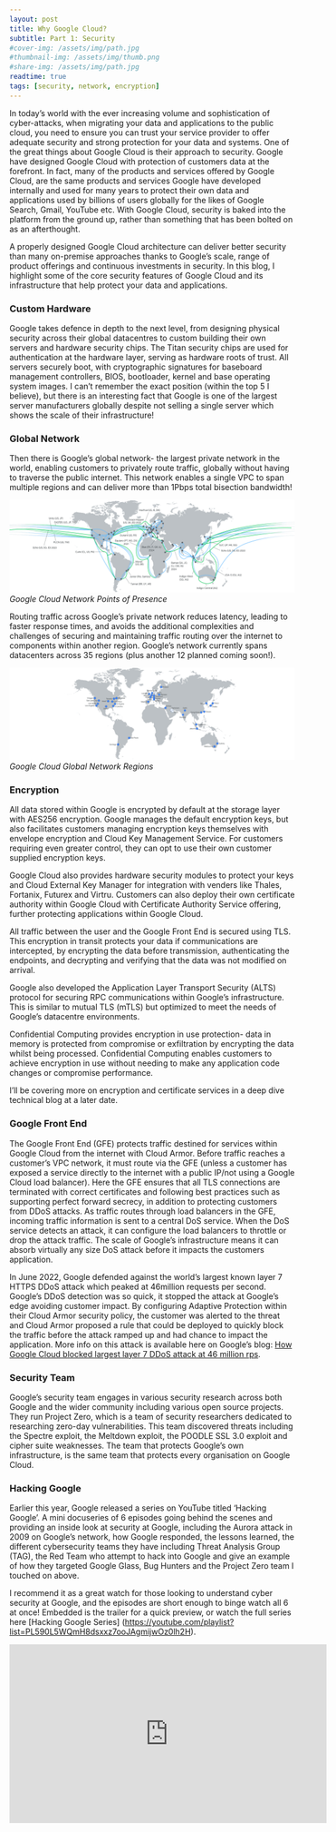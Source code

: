 ```yaml
---
layout: post
title: Why Google Cloud?
subtitle: Part 1: Security
#cover-img: /assets/img/path.jpg
#thumbnail-img: /assets/img/thumb.png
#share-img: /assets/img/path.jpg
readtime: true
tags: [security, network, encryption]
---
```


In today’s world with the ever increasing volume and sophistication of cyber-attacks, when migrating your data and applications to the public cloud, you need to ensure you can trust your service provider to offer adequate security and strong protection for your data and systems. One of the great things about Google Cloud is their approach to security. Google have designed Google Cloud with protection of customers data at the forefront. In fact, many of the products and services offered by Google Cloud, are the same products and services Google have developed internally and used for many years to protect their own data and applications used by billions of users globally for the likes of Google Search, Gmail, YouTube etc. With Google Cloud, security is baked into the platform from the ground up, rather than something that has been bolted on as an afterthought.

A properly designed Google Cloud architecture can deliver better security than many on-premise approaches thanks to Google’s scale, range of product offerings and continuous investments in security. In this blog, I highlight some of the core security features of Google Cloud and its infrastructure that help protect your data and applications.

### Custom Hardware

Google takes defence in depth to the next level, from designing physical security across their global datacentres to custom building their own servers and hardware security chips. The Titan security chips are used for authentication at the hardware layer, serving as hardware roots of trust. All servers securely boot, with cryptographic signatures for baseboard management controllers, BIOS, bootloader, kernel and base operating system images. I can’t remember the exact position (within the top 5 I believe), but there is an interesting fact that Google is one of the largest server manufacturers globally despite not selling a single server which shows the scale of their infrastructure!

### Global Network

Then there is Google’s global network- the largest private network in the world, enabling customers to privately route traffic, globally without having to traverse the public internet. This network enables a single VPC to span multiple regions and can deliver more than 1Pbps total bisection bandwidth! 

![Google Cloud Network Edge Points of Presence](/assets/img/networkedgepointofpresence.png "Google Cloud Network Points of Presence")
*Google Cloud Network Points of Presence*

Routing traffic across Google’s private network reduces latency, leading to faster response times, and avoids the additional complexities and challenges of securing and maintaining traffic routing over the internet to components within another region. Google’s network currently spans datacenters across 35 regions (plus another 12 planned coming soon!).

![Google Cloud Global Network Regions](/assets/img/regions.png "Google Cloud Global Regions")
*Google Cloud Global Network Regions*

### Encryption

All data stored within Google is encrypted by default at the storage layer with AES256 encryption. Google manages the default encryption keys, but also facilitates customers managing encryption keys themselves with envelope encryption and Cloud Key Management Service. For customers requiring even greater control, they can opt to use their own customer supplied encryption keys. 

Google Cloud also provides hardware security modules to protect your keys and Cloud External Key Manager for integration with venders like Thales, Fortanix, Futurex and Virtru. Customers can also deploy their own certificate authority within Google Cloud with Certificate Authority Service offering, further protecting applications within Google Cloud.

All traffic between the user and the Google Front End is secured using TLS. This encryption in transit protects your data if communications are intercepted, by encrypting the data before transmission, authenticating the endpoints, and decrypting and verifying that the data was not modified on arrival.

Google also developed the Application Layer Transport Security (ALTS) protocol for securing RPC communications within Google’s infrastructure. This is similar to mutual TLS (mTLS) but optimized to meet the needs of Google’s datacentre environments.

Confidential Computing provides encryption in use protection- data in memory is protected from compromise or exfiltration by encrypting the data whilst being processed. Confidential Computing enables customers to achieve encryption in use without needing to make any application code changes or compromise performance.

I’ll be covering more on encryption and certificate services in a deep dive technical blog at a later date.

### Google Front End

The Google Front End (GFE) protects traffic destined for services within Google Cloud from the internet with Cloud Armor. Before traffic reaches a customer’s VPC network, it must route via the GFE (unless a customer has exposed a service directly to the internet with a public IP/not using a Google Cloud load balancer). Here the GFE ensures that all TLS connections are terminated with correct certificates and following best practices such as supporting perfect forward secrecy, in addition to protecting customers from DDoS attacks. As traffic routes through load balancers in the GFE, incoming traffic information is sent to a central DoS service. When the DoS service detects an attack, it can configure the load balancers to throttle or drop the attack traffic. The scale of Google’s infrastructure means it can absorb virtually any size DoS attack before it impacts the customers application.

In June 2022, Google defended against the world’s largest known layer 7 HTTPS DDoS attack which peaked at 46million requests per second. Google’s DDoS detection was so quick, it stopped the attack at Google’s edge avoiding customer impact. By configuring Adaptive Protection within their Cloud Armor security policy, the customer was alerted to the threat and Cloud Armor proposed a rule that could be deployed to quickly block the traffic before the attack ramped up and had chance to impact the application. More info on this attack is available here on Google’s blog: [How Google Cloud blocked largest layer 7 DDoS attack at 46 million rps](https://cloud.google.com/blog/products/identity-security/how-google-cloud-blocked-largest-layer-7-ddos-attack-at-46-million-rps).

### Security Team

Google’s security team engages in various security research across both Google and the wider community including various open source projects. They run Project Zero, which is a team of security researchers dedicated to researching zero-day vulnerabilities. This team discovered threats including the Spectre exploit, the Meltdown exploit, the POODLE SSL 3.0 exploit and cipher suite weaknesses. The team that protects Google’s own infrastructure, is the same team that protects every organisation on Google Cloud.

### Hacking Google

Earlier this year, Google released a series on YouTube titled ‘Hacking Google’. A mini docuseries of 6 episodes going behind the scenes and providing an inside look at security at Google, including the Aurora attack in 2009 on Google’s network, how Google responded, the lessons learned, the different cybersecurity teams they have including Threat Analysis Group (TAG), the Red Team who attempt to hack into Google and give an example of how they targeted Google Glass, Bug Hunters and the Project Zero team I touched on above. 

I recommend it as a great watch for those looking to understand cyber security at Google, and the episodes are short enough to binge watch all 6 at once! Embedded is the trailer for a quick preview, or watch the full series here [Hacking Google Series] (https://youtube.com/playlist?list=PL590L5WQmH8dsxxz7ooJAgmijwOz0lh2H).

<iframe width="560" height="315" src="https://www.youtube.com/embed/aOGFY1R4QQ4" title="YouTube video player" frameborder="0" allow="accelerometer; autoplay; clipboard-write; encrypted-media; gyroscope; picture-in-picture" allowfullscreen></iframe>
